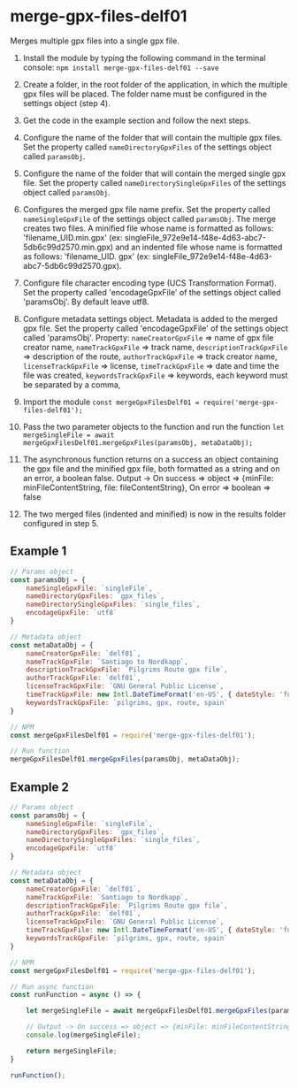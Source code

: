 # merge-gpx-files-delf01

Merges multiple gpx files into a single gpx file. 

1. Install the module by typing the following command in the terminal console: `npm install merge-gpx-files-delf01 --save`

2. Create a folder, in the root folder of the application, in which the multiple gpx files will be placed. The folder name must be configured in the settings object (step 4).

3. Get the code in the example section and follow the next steps.

4. Configure the name of the folder that will contain the multiple gpx files. 
Set the property called `nameDirectoryGpxFiles` of the settings object called `paramsObj`.

5. Configure the name of the folder that will contain the merged single gpx file.
Set the property called `nameDirectorySingleGpxFiles` of the settings object called `paramsObj`.

6. Configures the merged gpx file name prefix.
Set the property called `nameSingleGpxFile` of the settings object called `paramsObj`.
The merge creates two files. A minified file whose name is formatted as follows: 'filename_UID.min.gpx' (ex: singleFile_972e9e14-f48e-4d63-abc7-5db6c99d2570.min.gpx) and an indented file whose name is formatted as follows: 'filename_UID. gpx' (ex: singleFile_972e9e14-f48e-4d63-abc7-5db6c99d2570.gpx).

7. Configure file character encoding type (UCS Transformation Format).
Set the property called  'encodageGpxFile' of the settings object called 'paramsObj'. 
By default leave utf8.

8. Configure metadata settings object. Metadata is added to the merged gpx file.
Set the property called  'encodageGpxFile' of the settings object called 'paramsObj'.
Property:
`nameCreatorGpxFile` => name of gpx file creator name, 
`nameTrackGpxFile` => track name, 
`descriptionTrackGpxFile` => description of the route, 
`authorTrackGpxFile` => track creator name, 
`licenseTrackGpxFile` => license, 
`timeTrackGpxFile` => date and time the file was created, 
`keywordsTrackGpxFile` => keywords, each keyword must be separated by a comma, 

9. Import the module `const mergeGpxFilesDelf01 = require('merge-gpx-files-delf01');`

9. Pass the two parameter objects to the function and run the function `let mergeSingleFile = await mergeGpxFilesDelf01.mergeGpxFiles(paramsObj, metaDataObj);`

10. The asynchronous function returns on a success an object containing the gpx file and the minified gpx file, both formatted as a string and on an error, a boolean false.
Output -> On success => object => {minFile: minFileContentString, file: fileContentString}, On error => boolean => false

11. The two merged files (indented and minified) is now in the results folder configured in step 5.

## Example 1

```javascript
// Params object
const paramsObj = {
    nameSingleGpxFile: `singleFile`, 
    nameDirectoryGpxFiles: `gpx_files`,
    nameDirectorySingleGpxFiles: `single_files`,
    encodageGpxFile: `utf8`
}

// Metadata object
const metaDataObj = {
    nameCreatorGpxFile: `delf01`,
    nameTrackGpxFile: `Santiago to Nordkapp`,
    descriptionTrackGpxFile: `Pilgrims Route gpx file`,
    authorTrackGpxFile: `delf01`,
    licenseTrackGpxFile: `GNU General Public License`,
    timeTrackGpxFile: new Intl.DateTimeFormat('en-US', { dateStyle: 'full', timeStyle: 'long' }).format(new Date(Date.UTC(2020, 11, 20, 3, 23, 16, 738))),
    keywordsTrackGpxFile: `pilgrims, gpx, route, spain`
}

// NPM
const mergeGpxFilesDelf01 = require('merge-gpx-files-delf01');

// Run function
mergeGpxFilesDelf01.mergeGpxFiles(paramsObj, metaDataObj);

```
## Example 2

```javascript
// Params object
const paramsObj = {
    nameSingleGpxFile: `singleFile`, 
    nameDirectoryGpxFiles: `gpx_files`,
    nameDirectorySingleGpxFiles: `single_files`,
    encodageGpxFile: `utf8`
}

// Metadata object
const metaDataObj = {
    nameCreatorGpxFile: `delf01`,
    nameTrackGpxFile: `Santiago to Nordkapp`,
    descriptionTrackGpxFile: `Pilgrims Route gpx file`,
    authorTrackGpxFile: `delf01`,
    licenseTrackGpxFile: `GNU General Public License`,
    timeTrackGpxFile: new Intl.DateTimeFormat('en-US', { dateStyle: 'full', timeStyle: 'long' }).format(new Date(Date.UTC(2020, 11, 20, 3, 23, 16, 738))),
    keywordsTrackGpxFile: `pilgrims, gpx, route, spain`
}

// NPM
const mergeGpxFilesDelf01 = require('merge-gpx-files-delf01');

// Run async function
const runFunction = async () => {

    let mergeSingleFile = await mergeGpxFilesDelf01.mergeGpxFiles(paramsObj, metaDataObj);

    // Output -> On success => object => {minFile: minFileContentString, file: fileContentString}, On error => boolean => false
    console.log(mergeSingleFile);

    return mergeSingleFile;
}

runFunction();

```
